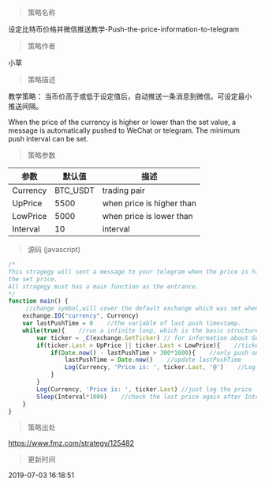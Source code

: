 
> 策略名称

设定比特币价格并微信推送教学-Push-the-price-information-to-telegram

> 策略作者

小草

> 策略描述

教学策略：
当币价高于或低于设定值后，自动推送一条消息到微信。可设定最小推送间隔。

When the price of the currency is higher or lower than the set value, a message is automatically pushed to WeChat or telegram. The minimum push interval can be set.

> 策略参数



|参数|默认值|描述|
|----|----|----|
|Currency|BTC_USDT|trading pair|
|UpPrice|5500|when price is higher than|
|LowPrice|5000|when price is lower than|
|Interval|10|interval|


> 源码 (javascript)

``` javascript
/*
This stragegy will sent a message to your telegram when the price is higher or lower than
the set price.
All stragegy must has a main function as the entrance.
*/
function main() {
     //change symbol,will cover the default exchange which was set when start a bot.Currency is a strategy arguments
    exchange.IO("currency", Currency)   
    var lastPushTime = 0    //the variable of last push timestamp.
    while(true){    //run a infinite loop, which is the basic structure
        var ticker = _C(exchange.GetTicker) // for information about GetTicker, check on https://fmz-docs.readthedocs.io/en/latest/code_Instruction/Market%20API.html#getticker
        if(ticker.Last > UpPrice || ticker.Last < LowPrice){    //ticker.Last represents the last deal price
            if(Date.now() - lastPushTime > 300*1000){    //only push once in 5 mins, Date.now() return ms.
                lastPushTime = Date.now()    //update lastPushTime
                Log(Currency, 'Price is: ', ticker.Last, '@')    //Log the price on the bot's page and sent the message. '@' in the end means push message
            }
        }
        Log(Currency, 'Price is: ', ticker.Last) //just log the price
        Sleep(Interval*1000)    //check the last price again after Interval seconds
    }
}
```

> 策略出处

https://www.fmz.com/strategy/125482

> 更新时间

2019-07-03 16:18:51
